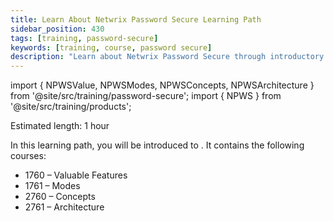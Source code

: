 ```yaml
---
title: Learn About Netwrix Password Secure Learning Path
sidebar_position: 430
tags: [training, password-secure]
keywords: [training, course, password secure]
description: "Learn about Netwrix Password Secure through introductory courses"
---
```


import { NPWSValue, NPWSModes, NPWSConcepts, NPWSArchitecture } from '@site/src/training/password-secure';
import { NPWS } from '@site/src/training/products';


Estimated length: 1 hour

In this learning path, you will be introduced to <NPWS />. It contains the following courses:

* 1760 <NPWS /> – Valuable Features
* 1761 <NPWS /> – Modes
* 2760 <NPWS /> – Concepts
* 2761 <NPWS /> – Architecture

<NPWSValue />

<NPWSModes />

<NPWSConcepts />

<NPWSArchitecture />
